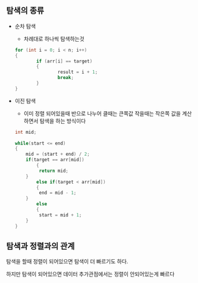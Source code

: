 ## 탐색의 종류

- 순차 탐색
    - 차례대로 하나씩 탐색하는것
    
    ```cpp
    for (int i = 0; i < n; i++)
    {
    		if (arr[i] == target)
    		{
    				result = i + 1;
    				break;
    		}
    }
    ```
    
- 이진 탐색
    - 이미 정렬 되어있을때 반으로 나누어 클때는 큰쪽값 작을때는 작은쪽 값을 계산하면서 탐색을 하는 방식이다
    
    ```cpp
    int mid;
       
    while(start <= end) 
    {
        mid = (start + end) / 2;
        if(target == arr[mid]) 
    		{
             return mid;
        } 
    		else if(target < arr[mid]) 
    		{
             end = mid - 1;
        } 
    		else 
    		{
             start = mid + 1;
        }
    }
    ```
    

## 탐색과 정렬과의 관계

탐색을 할때 정렬이 되어있으면 탐색이 더 빠르기도 하다.

하지만 탐색이 되어있으면 데이터 추가관점에서는 정렬이 안되어있는게 빠르다
